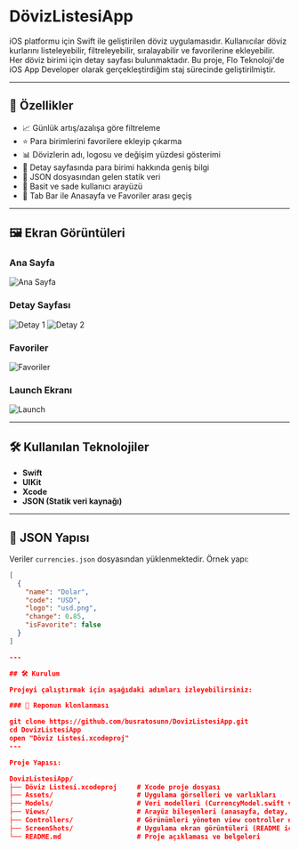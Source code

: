 # DövizListesiApp
iOS platformu için Swift ile geliştirilen döviz uygulamasıdır. Kullanıcılar döviz kurlarını listeleyebilir, filtreleyebilir, sıralayabilir ve favorilerine ekleyebilir. Her döviz birimi için detay sayfası bulunmaktadır. Bu proje, Flo Teknoloji'de iOS App Developer olarak gerçekleştirdiğim staj sürecinde geliştirilmiştir.

---

## 🔑 Özellikler

- 📈 Günlük artış/azalışa göre filtreleme
- ⭐ Para birimlerini favorilere ekleyip çıkarma
- 📊 Dövizlerin adı, logosu ve değişim yüzdesi gösterimi
- 🧾 Detay sayfasında para birimi hakkında geniş bilgi
- 📁 JSON dosyasından gelen statik veri
- 🔄 Basit ve sade kullanıcı arayüzü
- 🔽 Tab Bar ile Anasayfa ve Favoriler arası geçiş

---

## 🖼 Ekran Görüntüleri

### Ana Sayfa
![Ana Sayfa](ScreenShots/anasayfa.png)

### Detay Sayfası
![Detay 1](ScreenShots/detay1.png)
![Detay 2](ScreenShots/detay2.png)

### Favoriler
![Favoriler](ScreenShots/favoriler.png)

### Launch Ekranı
![Launch](ScreenShots/launch.png)

---

## 🛠️ Kullanılan Teknolojiler

- **Swift**
- **UIKit**
- **Xcode**
- **JSON (Statik veri kaynağı)**

---

## 📂 JSON Yapısı

Veriler `currencies.json` dosyasından yüklenmektedir. Örnek yapı:

```json
[
  {
    "name": "Dolar",
    "code": "USD",
    "logo": "usd.png",
    "change": 0.85,
    "isFavorite": false
  }
]

---

## 🛠 Kurulum

Projeyi çalıştırmak için aşağıdaki adımları izleyebilirsiniz:

### 🔽 Reponun klonlanması

git clone https://github.com/busratosunn/DovizListesiApp.git
cd DovizListesiApp
open "Döviz Listesi.xcodeproj"
---

Proje Yapısı:

DovizListesiApp/
├── Döviz Listesi.xcodeproj     # Xcode proje dosyası
├── Assets/                     # Uygulama görselleri ve varlıkları
├── Models/                     # Veri modelleri (CurrencyModel.swift vb.)
├── Views/                      # Arayüz bileşenleri (anasayfa, detay, favoriler)
├── Controllers/                # Görünümleri yöneten view controller dosyaları
├── ScreenShots/                # Uygulama ekran görüntüleri (README için)
└── README.md                   # Proje açıklaması ve belgeleri



